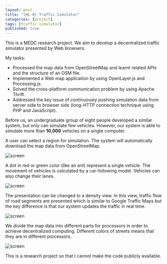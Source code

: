 ```yaml
---
layout: post
title: "[HL-0] Traffic Simulator"
categories: [project]
tags: [traffic simulator]
published: true
---
```


This is a MEDC research project. We aim to develop a decentralized
traffic simulator presented by Web browsers.

My tasks:

*   Processed the map data from OpenStreetMap and learnt related APIs
and the structure of an OSM file.
*   Implemented a Web map application by using OpenLayer.js and
Processing.js.
*   Solved the cross-platform communication problem by using
Apache Thrift.
*   Addressed the key issue of continuously pushing simulation data
from server side to browser side (long-HTTP connection technique using
PHP and JavaScript).

Before us, an undergraduate group of eight people developed a  similar
system, but only can simulate few vehicles. However, our system is able
to simulate more than <b>10,000</b> vehicles on a single computer.

A user can select a region for simulation. The system will automatically
download the map data from OpenStreetMap.

![screen](https://lh4.googleusercontent.com/-N1npJ6VDYZw/T-QBKPTz9yI/AAAAAAAAAUQ/9smVZsGRvg4/s640/area_captor.png)

A dot in red or green color (like an ant) represent a single vehicle.
The movement of vehicles is calculated by a car-following model.
Vehicles can also change their lanes.

![screen](https://lh6.googleusercontent.com/-syxNFy1ugTA/T-QBO72ufaI/AAAAAAAAAUo/4n60rKe3Zu4/s640/snapshot1.png)

The presentation can be changed to a density view. In this view, traffic
flow of road segments are presented which is similar to Google Traffic Maps
but the key difference is that our system updates the traffic in real time.

![screen](https://lh3.googleusercontent.com/-9WPkdHtmWJo/T-QBLqxUfgI/AAAAAAAAAUY/RLa0_Gk6Yuw/s640/density.png)

We divide the map data into different parts for processors in order
to achieve decentralized computing. Different colors of streets means
that they are in different processors.

![screen](https://lh4.googleusercontent.com/-X4dCfjSlwjA/T-QBMwtYXDI/AAAAAAAAAUg/ns-dV10hwig/s640/partitions2.png)

This is a research project so that I cannot make the
code publicly available.
